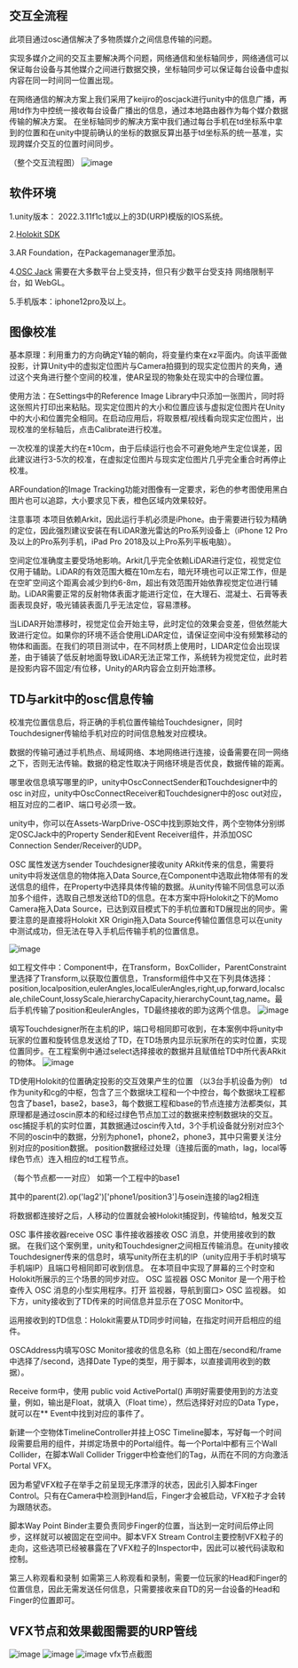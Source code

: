 ## 交互全流程

此项目通过osc通信解决了多物质媒介之间信息传输的问题。

实现多媒介之间的交互主要解决两个问题，网络通信和坐标轴同步，网络通信可以保证每台设备与其他媒介之间进行数据交换，坐标轴同步可以保证每台设备中虚拟内容在同一时间同一位置出现。

在网络通信的解决方案上我们采用了keijiro的oscjack进行unity中的信息广播，再用td作为中控统一接收每台设备广播出的信息，通过本地路由器作为每个媒介数据传输的解决方案。
在坐标轴同步的解决方案中我们通过每台手机在td坐标系中拿到的位置和在unity中提前确认的坐标的数据反算出基于td坐标系的统一基准，实现跨媒介交互的位置时间同步。

（整个交互流程图）
![image](https://github.com/holoi/warp-drive/blob/main/%E5%85%A8%E6%B5%81%E7%A8%8B.png)

## 软件环境
1.unity版本： 2022.3.11f1c1或以上的3D(URP)模版的IOS系统。

2.[Holokit SDK](https://github.com/holoi/holokit-sdk?tab=readme-ov-file#holokit-sdk)

3.AR Foundation，在Packagemanager里添加。

4.[OSC Jack](https://github.com/keijiro/OscJack) 需要在大多数平台上受支持，但只有少数平台受支持 网络限制平台，如 WebGL。

5.手机版本：iphone12pro及以上。

## 图像校准
基本原理：利用重力的方向确定Y轴的朝向，将变量约束在xz平面内。向该平面做投影，计算Unity中的虚拟定位图片与Camera拍摄到的现实定位图片的夹角，通过这个夹角进行整个空间的校准，使AR呈现的物象处在现实中的合理位置。

使用方法：在Settings中的Reference Image Library中只添加一张图片，同时将这张照片打印出来粘贴。现实定位图片的大小和位置应该与虚拟定位图片在Unity中的大小和位置完全相同。在启动应用后，将取景框/视线看向现实定位图片，出现校准的坐标轴后，点击Calibrate进行校准。

一次校准的误差大约在±10cm，由于后续运行也会不可避免地产生定位误差，因此建议进行3-5次的校准，在虚拟定位图片与现实定位图片几乎完全重合时再停止校准。

ARFoundation的Image Tracking功能对图像有一定要求，彩色的参考图使用黑白图片也可以追踪，大小要求见下表，橙色区域内效果较好。


注意事项
本项目依赖Arkit，因此运行手机必须是iPhone。由于需要进行较为精确的定位，因此强烈建议安装在有LiDAR激光雷达的Pro系列设备上（iPhone 12 Pro及以上的Pro系列手机，iPad Pro 2018及以上Pro系列平板电脑）。

空间定位准确度主要受场地影响。Arkit几乎完全依赖LiDAR进行定位，视觉定位仅用于辅助。LiDAR的有效范围大概在10m左右，暗光环境也可以正常工作，但是在空旷空间这个距离会减少到约6-8m，超出有效范围开始依靠视觉定位进行辅助。LiDAR需要正常的反射物体表面才能进行定位，在大理石、混凝土、石膏等表面表现良好，吸光铺装表面几乎无法定位，容易漂移。

当LiDAR开始漂移时，视觉定位会开始主导，此时定位的效果会变差，但依然能大致进行定位。如果你的环境不适合使用LiDAR定位，请保证空间中没有频繁移动的物体和画面。在我们的项目测试中，在不同材质上使用时，LIDAR定位会出现误差，由于铺装了低反射地面导致LiDAR无法正常工作，系统转为视觉定位，此时若是投影内容不固定/有位移，Unity的AR内容会立刻开始漂移。



## TD与arkit中的osc信息传输
校准完位置信息后，将正确的手机位置传输给Touchdesigner，同时Touchdesigner传输给手机对应的时间信息触发对应模块。

数据的传输可通过手机热点、局域网络、本地网络进行连接，设备需要在同一网络之下，否则无法传输。数据的稳定性取决于网络环境是否优良，数据传输的距离。

哪里收信息填写哪里的IP，unity中OscConnectSender和Touchdesigner中的osc in对应，unity中OscConnectReceiver和Touchdesigner中的osc out对应，相互对应的二者IP、端口号必须一致。

unity中，你可以在Assets-WarpDrive-OSC中找到原始文件，两个空物体分别绑定OSCJack中的Property Sender和Event Receiver组件，并添加OSC Connection Sender/Receiver的UDP。

OSC 属性发送方sender
Touchdesigner接收unity ARkit传来的信息，需要将unity中将发送信息的物体拖入Data Source,在Component中选取此物体带有的发送信息的组件，在Property中选择具体传输的数据。从unity传输不同信息可以添加多个组件，选取自己想发送给TD的信息。在本方案中将Holokit之下的Momo Camera拖入Data Source，已达到双目模式下的手机位置和TD展现出的同步。需要注意的是直接将Holokit XR Origin拖入Data Source传输位置信息可以在unity中测试成功，但无法在导入手机后传输手机的位置信息。

![image](https://github.com/holoi/warp-drive/blob/main/%E4%BA%A4%E4%BA%92.jpg)


如工程文件中：Component中，在Transform，BoxCollider，ParentConstraint里选择了Transform,以获取位置信息，Transform组件中又在下列具体选择：
position,localposition,eulerAngles,localEulerAngles,right,up,forward,localscale,chileCount,lossyScale,hierarchyCapacity,hierarchyCount,tag,name。最后手机传输了position和eulerAngles，TD最终接收的即为这两个信息。
![image](https://github.com/holoi/warp-drive/blob/main/%E5%B1%8F%E5%B9%95%E6%88%AA%E5%9B%BE3.png)


填写Touchdesigner所在主机的IP，端口号相同即可收到，在本案例中将unity中玩家的位置和旋转信息发送给了TD，在TD场景内显示玩家所在的实时位置，实现位置同步。在工程案例中通过select选择接收的数据并且赋值给TD中所代表ARkit的物体。
![image](https://github.com/holoi/warp-drive/blob/main/%E5%B1%8F%E5%B9%95%E6%88%AA%E5%9B%BE2.png)



TD使用Holokit的位置确定投影的交互效果产生的位置
（以3台手机设备为例）
td作为unity和cg的中枢，包含了三个数据块工程和一个中控台，每个数据块工程都包含了base1，base2，base3，每个数据工程和base的节点连接方法都类似，其原理都是通过oscin原本的和经过绿色节点加工过的数据来控制数据块的交互。osc捕捉手机的实时位置，其数据通过oscin传入td，3个手机设备就分别对应3个不同的oscin中的数据，分别为phone1，phone2，phone3，其中只需要关注分别对应的position数据。
position数据经过处理（连接后面的math，lag，local等绿色节点）连入相应的td工程节点。

（每个节点都一一对应）
如第一个工程中的base1

其中的parent(2).op('lag2')['phone1/position3']与osein连接的lag2相连

将数据都连接好之后，人移动的位置就会被Holokit捕捉到，传输给td，触发交互





OSC 事件接收器receive
OSC 事件接收器接收 OSC 消息，并使用接收到的数据。
在我们这个案例里，unity和Touchdesigner之间相互传输消息。在unity接收Touchdesigner传来的信息时，填写unity所在主机的IP（unity应用于手机时填写手机端IP）且端口号相同即可收到信息。
在本项目中实现了屏幕的三个时空和Holokit所展示的三个场景的同步对应。
OSC 监视器
OSC Monitor 是一个用于检查传入 OSC 消息的小型实用程序。打开 监视器，导航到窗口> OSC 监视器。
如下方，unity接收到了TD传来的时间信息并显示在了OSC Monitor中。

运用接收到的TD信息：Holokit需要从TD同步时间轴，在指定时间开启相应的组件。

OSCAddress内填写OSC Monitor接收的信息名称（如上图在/second和/frame中选择了/second，选择Date Type的类型，用于脚本，以直接调用收到的数据）。


Receive form中，使用
public void ActivePortal()
声明好需要使用到的方法变量，例如，输出是Float，就填入（Float time），然后选择好对应的Data Type，就可以在** Event中找到对应的事件了。

新建一个空物体TimelineController并挂上OSC Timeline脚本，写好每一个时间段需要启用的组件，并绑定场景中的Portal组件。每一个Portal中都有三个Wall Collider，在脚本Wall Collider Trigger中检查他们的Tag，从而在不同的方向激活Portal VFX。

因为希望VFX粒子在举手之前呈现无序漂浮的状态，因此引入脚本Finger Control。只有在Camera中检测到Hand后，Finger才会被启动，VFX粒子才会转为跟随状态。

脚本Way Point Binder主要负责同步Finger的位置，当达到一定时间后停止同步，这样就可以被固定在空间中。脚本VFX Stream Control主要控制VFX粒子的走向，这些选项已经被暴露在了VFX粒子的Inspector中，因此可以被代码读取和控制。



第三人称观看和录制
如需第三人称观看和录制，需要一位玩家的Head和Finger的位置信息，因此无需发送任何信息，只需要接收来自TD的另一台设备的Head和Finger的位置即可。








## VFX节点和效果截图需要的URP管线
![image](https://github.com/holoi/warp-drive/blob/main/%E5%BE%AE%E4%BF%A1%E5%9B%BE%E7%89%87_20231224165706.png)
![image](https://github.com/holoi/warp-drive/blob/main/urp%E7%AE%A1%E7%BA%BF.png)
![image](https://github.com/holoi/warp-drive/blob/main/urp.png)
vfx节点截图


